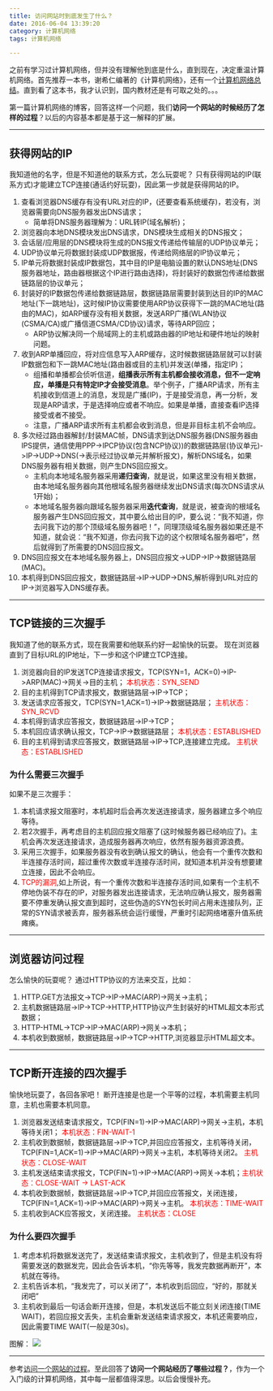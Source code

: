 ```yaml
---
title: 访问网站时到底发生了什么？
date: 2016-06-04 13:39:20
category: 计算机网络
tags: 计算机网络

---
```


之前有学习过计算机网络，但并没有理解他到底是什么，直到现在，决定重温计算机网络。首先推荐一本书，谢希仁编著的《计算机网络》，还有一个[计算机网络总结](https://mp.weixin.qq.com/s?__biz=MzA5ODUxOTA5Mg==&mid=2652549492&idx=1&sn=1ee3f3ac7e3939c2d043475ee94fc84a&scene=0&key=f5c31ae61525f82ee719b6a9891804cfdb17bfef968860d6549e72f709c44f8858691a090c5bb18f36988dc88354c172&ascene=7&uin=MTI5MjI0NzEyMQ%3D%3D&devicetype=android-23&version=26031031&nettype=WIFI&pass_ticket=Y%2F%2FFA4XRBgzEZc7TWnpUSOgilSIZ%2BwlAC7IVjUZZxQ8%2BeVY%2BsyubOhQ6ThMU3jn%2F)。直到看了这本书，我才认识到，国内教材还是有可取之处的。。。

第一篇计算机网络的博客，回答这样一个问题，我们**访问一个网站的时候经历了怎样的过程**？以后的内容基本都是基于这一解释的扩展。

---

## 获得网站的IP

我知道他的名字，但是不知道他的联系方式，怎么玩耍呢？
只有获得网站的IP(联系方式)才能建立TCP连接(通话约好玩耍)，因此第一步就是获得网站的IP。
1. 查看浏览器DNS缓存有没有URL对应的IP，(还要查看系统缓存)，若没有，浏览器需要向DNS服务器发出DNS请求；
	+ 简单将DNS服务器理解为：URL转IP(域名解析)；
2. 浏览器向本地DNS模块发出DNS请求，DNS模块生成相关的DNS报文；
3. 会话层/应用层的DNS模块将生成的DNS报文传递给传输层的UDP协议单元；
4. UDP协议单元将数据封装成UDP数据报，传递给网络层的IP协议单元；
5. IP单元将数据封装成IP数据包，其中目的IP是电脑设置的默认DNS地址(DNS服务器地址，路由器根据这个IP进行路由选择)，将封装好的数据包传递给数据链路层的协议单元；
6. 封装好的IP数据包传递给数据链路层，数据链路层需要封装到达目的IP的MAC地址(下一跳地址)，这时候IP协议需要使用ARP协议获得下一跳的MAC地址(路由的MAC)，如ARP缓存没有相关数据，发送ARP广播(WLAN协议(CSMA/CA)或广播信道CSMA/CD协议)请求，等待ARP回应；
	+ ARP协议解决同一个局域网上的主机或路由器的IP地址和硬件地址的映射问题。
7. 收到ARP单播回应，将对应信息写入ARP缓存，这时候数据链路层就可以封装IP数据包和下一跳MAC地址(路由器或目的主机)并发送(单播，指定IP)；
	+ 组播和单播都会侦听信道，**组播表示所有主机都会接收消息，但不一定响应，单播是只有特定IP才会接受消息**。举个例子，广播ARP请求，所有主机接收到信道上的消息，发现是广播(IP)，于是接受消息，再一分析，发现是ARP请求，于是选择响应或者不响应。如果是单播，直接查看IP选择接受或者不接受。
	+ 注意，广播ARP请求所有主机都会收到消息，但是非目标主机不会响应。
8. 多次经过路由器解封/封装MAC帧，DNS请求到达DNS服务器(DNS服务器由IPS提供，通信使用PPP->IPCP协议(包含NCP协议))的数据链路层(协议单元)->IP->UDP->DNS(->表示经过协议单元并解析报文)，解析DNS域名，如果DNS服务器有相关数据，则产生DNS回应报文。
	+ 主机向本地域名服务器采用**递归查询**，就是说，如果这里没有相关数据，由本地域名服务器向其他根域名服务器继续发出DNS请求(每次DNS请求从1开始)；
	+ 本地域名服务器向跟域名服务器采用**迭代查询**，就是说，被查询的根域名服务器产生DNS回应报文，其中要么给出目的IP，要么说：“我不知道，你去问我下边的那个顶级域名服务器吧！”，同理顶级域名服务器如果还是不知道，就会说：“我不知道，你去问我下边的这个权限域名服务器吧”，然后就得到了所需要的DNS回应报文。
9. DNS回应报文在本地域名服务器上，DNS回应报文->UDP->IP->数据链路层(MAC)。
10. 本机得到DNS回应报文，数据链路层->IP->UDP->DNS,解析得到URL对应的IP->浏览器写入DNS缓存表。


---

## TCP链接的三次握手

我知道了他的联系方式，现在我需要和他联系约好一起愉快的玩耍。
现在浏览器直到了目标URL的IP地址，下一步和这个IP建立TCP连接。
1. 浏览器向目的IP发送TCP连接请求报文，TCP(SYN=1，ACK=0)->IP->ARP(MAC)->网关->目的主机；	<font color=red>本机状态：SYN_SEND</font>
3. 目的主机得到TCP请求报文，数据链路层->IP->TCP；
4. 发送请求应答报文，TCP(SYN=1,ACK=1)->IP->数据链路层；	<font color = red>主机状态：SYN_RCVD</font>
4. 本机得到请求应答报文，数据链路层->IP->TCP；
5. 本机回应请求确认报文，TCP->IP->数据链路层；	<font color=red>本机状态：ESTABLISHED</font>
6. 目的主机得到请求应答报文，数据链路层->IP->TCP,连接建立完成。	<font color=red>主机状态：ESTABLISHED</font>

### 为什么需要三次握手
如果不是三次握手：
1. 本机请求报文阻塞时，本机超时后会再次发送连接请求，服务器建立多个响应等待。
2. 若2次握手，再考虑目的主机回应报文阻塞了(这时候服务器已经响应了)。主机会再次发送连接请求，造成服务器再次响应，依然有服务器资源浪费。
3. 采用三次握手，如果服务器没有收到确认报文的确认，他会有一个重传次数和半连接存活时间，超过重传次数或半连接存活时间，就知道本机并没有想要建立连接，因此不会响应。
4. <font color=red>TCP的漏洞</font>,如上所说，有一个重传次数和半连接存活时间,如果有一个主机不停地伪装不存在的IP，对服务器发出连接请求，无法响应确认报文，服务器需要不停重发确认报文直到超时，这些伪造的SYN包长时间占用未连接队列，正常的SYN请求被丢弃，服务器系统会运行缓慢，严重时引起网络堵塞升值系统瘫痪。

---

## 浏览器访问过程

怎么愉快的玩耍呢？
通过HTTP协议的方法来交互，比如：
1. HTTP.GET方法报文->TCP->IP->MAC(ARP)->网关->主机；
2. 主机数据链路层->IP->TCP->HTTP,HTTP协议产生封装好的HTML超文本形式数据；
3. HTTP-HTML->TCP->IP->MAC(ARP)->网关->本机；
4. 本机收到数据帧，数据链路层->IP->TCP->HTTP,浏览器显示HTML超文本。

---

## TCP断开连接的四次握手

愉快地玩耍了，各回各家吧！
断开连接是也是一个平等的过程，本机需要主机同意，主机也需要本机同意。
1. 浏览器发送结束请求报文，TCP(FIN=1)->IP->MAC(ARP)->网关->主机，本机等待关闭1；	<font color=red>本机状态：FIN-WAIT-1</font>
2. 主机收到数据帧，数据链路层->IP->TCP,并回应应答报文，主机等待关闭，TCP(FIN=1,ACK=1)->IP->MAC(ARP)->网关->主机，本机等待关闭2。	<font color=red>主机状态：CLOSE-WAIT</font>
3. 主机发送结束请求报文，TCP(FIN=1)->IP->MAC(ARP)->网关->本机；<font color=red>主机状态：CLOSE-WAIT -> LAST-ACK</font>
4. 本机收到数据帧，数据链路层->IP->TCP,并回应应答报文，关闭连接，TCP(FIN=1,ACK=1)->IP->MAC(ARP)->网关->主机。	<font color=red>本机状态：TIME-WAIT</font>
5. 主机收到ACK应答报文，关闭连接。	<font color=red>主机状态：CLOSE</font>

### 为什么要四次握手
1. 考虑本机将数据发送完了，发送结束请求报文，主机收到了，但是主机没有将需要发送的数据发完，因此会告诉本机，“你先等等，我发完数据再断开”，本机就在等待。
2. 主机告诉本机，“我发完了，可以关闭了”，本机收到后回应，“好的，那就关闭吧”
3. 主机收到最后一句话会断开连接，但是，本机发送后不能立刻关闭连接(TIME WAIT)，若回应报文丢失，主机会重新发送结束请求报文，本机还需要响应，因此需要TIME WAIT(一般是30s)。

图解：
![](http://i.imgur.com/nzqCAKf.jpg)



---

参考[访问一个网站的过程](http://www.voidcn.com/blog/zbuger/article/p-5713349.html)。至此回答了**访问一个网站经历了哪些过程？**，作为一个入门级的计算机网络，其中每一层都值得深思。以后会慢慢补充。


